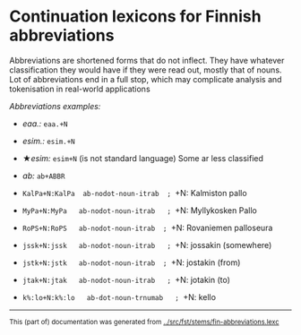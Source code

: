 
# Continuation lexicons for Finnish abbreviations

Abbreviations are shortened forms that do not inflect. They have whatever
classification they would have if they were read out, mostly that of nouns.
Lot of abbreviations end in a full stop, which may complicate analysis and
tokenisation in real-world applications


*Abbreviations examples:*
* *eaa.:* `eaa.+N`
* *esim.:* `esim.+N`
* ★*esim:* `esim+N` (is not standard language)
Some ar less classified
* *ab:* `ab+ABBR`







* `KalPa+N:KalPa  ab-nodot-noun-itrab  ; `+N: Kalmiston pallo
* `MyPa+N:MyPa   ab-nodot-noun-itrab   ; `+N: Myllykosken Pallo
* `RoPS+N:RoPS   ab-nodot-noun-itrab  ; `+N: Rovaniemen palloseura
* `jssk+N:jssk   ab-nodot-noun-itrab   ; `+N: jossakin (somewhere)
* `jstk+N:jstk   ab-nodot-noun-itrab  ; `+N: jostakin (from)
* `jtak+N:jtak   ab-nodot-noun-itrab   ; `+N: jotakin (to)
* `k%:lo+N:k%:lo   ab-dot-noun-trnumab   ; `+N: kello
* * *
<small>This (part of) documentation was generated from [../src/fst/stems/fin-abbreviations.lexc](http://github.com/giellalt/lang-fin/blob/main/../src/fst/stems/fin-abbreviations.lexc)</small>